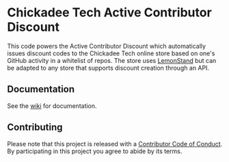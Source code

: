 # Chickadee Tech Active Contributor Discount #
This code powers the Active Contributor Discount which automatically issues discount codes to the Chickadee Tech online store based on one's GitHub activity in a whitelist of repos. The store uses [LemonStand](https://lemonstand.com/) but can be adapted to any store that supports discount creation through an API.

## Documentation ##
See the [wiki](https://github.com/chickadee-tech/active-contributor-discount/wiki) for documentation.

## Contributing ##
Please note that this project is released with a [Contributor Code of Conduct](CODE_OF_CONDUCT.md). By participating in this project you agree to abide by its terms.
